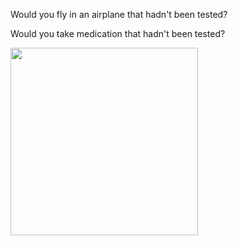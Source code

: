 Would you fly in an airplane that hadn't been tested? 

Would you take medication that hadn't been tested?


<img src="resources/images/senchatest/Oblique.jpg" height="300"/>